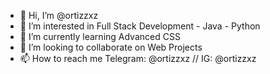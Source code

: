 - 👋 Hi, I’m @ortizzxz
- 👀 I’m interested in Full Stack Development - Java - Python 
- 🌱 I’m currently learning Advanced CSS
- 💞️ I’m looking to collaborate on Web Projects
- 📫 How to reach me Telegram: @ortizzxz // IG: @ortizzxz

<!---
ortizzxz/ortizzxz is a ✨ special ✨ repository because its `README.md` (this file) appears on your GitHub profile.
You can click the Preview link to take a look at your changes.
--->
